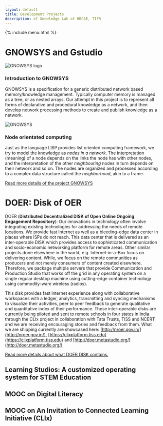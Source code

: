```yaml
--- 
layout: default
title: Development Projects
description: of Gnowledge Lab of HBCSE, TIFR
---
```

{% include menu.html %}

# GNOWSYS and Gstudio


![GNOWSYS logo](https://www.gnu.org/software/gnowsys/gnowsys-logo-revised-small.png)

### Introduction to GNOWSYS

GNOWSYS is a specification for a generic distributed network based
memory/knowledge management. Typically computer memory is managed as a
tree, or as nested arrays. Our attempt in this project is to represent
all forms of declarative and procedural knowledge as a network, and then
develop network processing methods to create and publish knowledge as a
network.

![GNOWSYS](https://stemgames.metastudio.org/uploads/default/original/2X/e/ec4d81cc161b4732d7b927b1ef5100116c5a911d.png)


### Node orientated computing

Just as the language LISP provides list oriented computing framework, we
try to model the knowledge as *nodes in a network*. The interpretation
(meaning) of a node depends on the links the node has with other nodes,
and the interpretation of the other *neighbouring* nodes in turn depends
on their network and so on. The nodes are organized and processed
according to a complex data structure called the *neighborhood*, akin to
a frame.

[Read more details of the project GNOWSYS](https://www.gnowledge.org/projects/gnowsys.html)

# DOER: Disk of OER

DOER (**Distributed Decentralized DISK of Open Online Ongoing Engagement Repository**): Our innovations in technology often involve integrating existing technologies for addressing the needs of remote locations. We provide fast Internet as well as a bleeding-edge data center in places where ISPs do not reach. This data center that is delivered as an inter-operable  DISK which provides access to sophisticated communication and socio-economic networking platform for remote areas. Other similar projects done elsewhere in the world, e.g. Internet-in-a-Box focus on delivering content. While, we focus on the remote communities as producers and not merely consumers of content created elsewhere. Therefore, we package multiple servers that provide Communication and Production Studio that works off the grid in any operating system on a single regular desktop machine using cutting-edge container technology using commodity-ware wireless (radios). 

This disk provides fast internet experience along with collaborative workspaces with a ledger, analytics, transmitting and syncing mechanisms to visualize their activities, peer to peer feedback to generate qualitative and quantitative index of their performance.  These inter-operable disks are currently being piloted and sent to remote schools in four states in India through the CLIx project in collaboration with Tata Trusts, TISS and NCERT and we are receiving encouraging stories and feedback from them. What we are shipping currently are showcased here: [http://nroer.gov.in/](http://nroer.gov.in/), [https://clixplatform.tiss.edu](https://clixplatform.tiss.edu) and [http://doer.metastudio.org/](http://doer.metastudio.org/) 

[Read more details about what DOER DISK contains.](https://www.gnowledge.org/projects/doer.html)

## Learning Studios: A customized operating system for STEM Education

## MOOC on Digital Literacy
## MOOC on An Invitation to Connected Learning Initiative (CLIx)

